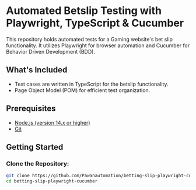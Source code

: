 # Automated Betslip Testing with Playwright, TypeScript & Cucumber

This repository holds automated tests for a Gaming website's bet slip functionality. It utilizes Playwright for browser automation and Cucumber for Behavior Driven Development (BDD).

## What's Included

- Test cases are written in TypeScript for the betslip functionality.
- Page Object Model (POM) for efficient test organization.

## Prerequisites

- [Node.js (version 14.x or higher)](https://nodejs.org/en)
- [Git](https://git-scm.com/)

## Getting Started

### Clone the Repository:

```bash
git clone https://github.com/Pawanautomation/betting-slip-playwright-cucumber.git
cd betting-slip-playwright-cucumber
